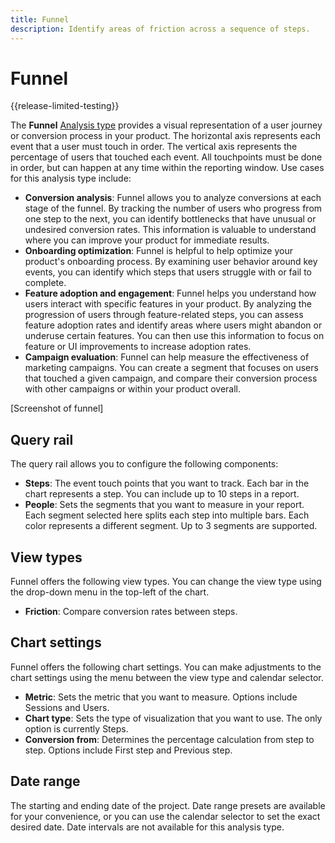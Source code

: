 ```yaml
---
title: Funnel
description: Identify areas of friction across a sequence of steps.
---
```

# Funnel

{{release-limited-testing}}

The **Funnel** [Analysis type](overview.md) provides a visual representation of a user journey or conversion process in your product. The horizontal axis represents each event that a user must touch in order. The vertical axis represents the percentage of users that touched each event. All touchpoints must be done in order, but can happen at any time within the reporting window. Use cases for this analysis type include:

* **Conversion analysis**: Funnel allows you to analyze conversions at each stage of the funnel. By tracking the number of users who progress from one step to the next, you can identify bottlenecks that have unusual or undesired conversion rates. This information is valuable to understand where you can improve your product for immediate results.
* **Onboarding optimization**: Funnel is helpful to help optimize your product's onboarding process. By examining user behavior around key events, you can identify which steps that users struggle with or fail to complete.
* **Feature adoption and engagement**: Funnel helps you understand how users interact with specific features in your product. By analyzing the progression of users through feature-related steps, you can assess feature adoption rates and identify areas where users might abandon or underuse certain features. You can then use this information to focus on feature or UI improvements to increase adoption rates.
* **Campaign evaluation**: Funnel can help measure the effectiveness of marketing campaigns. You can create a segment that focuses on users that touched a given campaign, and compare their conversion process with other campaigns or within your product overall.

[Screenshot of funnel]

## Query rail

The query rail allows you to configure the following components:

* **Steps**: The event touch points that you want to track. Each bar in the chart represents a step. You can include up to 10 steps in a report.
* **People**: Sets the segments that you want to measure in your report. Each segment selected here splits each step into multiple bars. Each color represents a different segment. Up to 3 segments are supported.

## View types

Funnel offers the following view types. You can change the view type using the drop-down menu in the top-left of the chart.

* **Friction**: Compare conversion rates between steps.

## Chart settings

Funnel offers the following chart settings. You can make adjustments to the chart settings using the menu between the view type and calendar selector.

* **Metric**: Sets the metric that you want to measure. Options include Sessions and Users.
* **Chart type**: Sets the type of visualization that you want to use. The only option is currently Steps.
* **Conversion from**: Determines the percentage calculation from step to step. Options include First step and Previous step.

## Date range

The starting and ending date of the project. Date range presets are available for your convenience, or you can use the calendar selector to set the exact desired date. Date intervals are not available for this analysis type.

